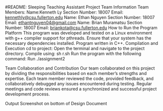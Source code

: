 #README: Sleeping Teaching Assistant Project
Team Information
Team Members:
Name:Kenneth Ly
Section Number: 18007
Email: kennethly@csu.fullerton.edu
Name: Ethan Nguyen
Section Number: 18007
Email: ethantnguyen04@gmail.com
Name: Brian Muramatsu
Section Number: 18007
Email: briankota@csu.fullerton.edu
How to Run the Program
Platform
This program was developed and tested on a Linux environment with g++ compiler support for pthreads. Ensure that your system has the necessary dependencies installed. Program written in C++.
Compilation and Execution
cd to project:
Open the terminal and navigate to the project directory.
Compile using: 
sh r.sh
Run the program with the following command:
Run
./assignment2



Team Collaboration and Contribution
Our team collaborated on this project by dividing the responsibilities based on each member’s strengths and expertise. Each team member reviewed the code, provided feedback, and collaboratively debugged any issues encountered during testing. Regular meetings and code reviews ensured a synchronized and successful project development process.


Output Screenshot on bottom of Design Document
